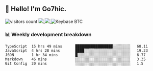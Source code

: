 ## 👋 Hello! I'm Go7hic.

 ![visitors count](https://visitors-by-url-pls-dont-use-this-in-your-repo.vercel.app/Go7hic-github-readme)
 <a href="https://twitter.com/Go7hic">
    <img src="https://img.shields.io/badge/-@Go7hic-1ca0f1?style=flat-square&labelColor=1ca0f1&logo=twitter&logoColor=white&link=https://twitter.com/Go7hic">
   <a/>
   <a href="mailto:gtfx0209@gmail.com">
    <img src="https://img.shields.io/badge/-gtfx0209@gmail.com-c14438?style=flat-square&logo=Gmail&logoColor=white&link=mailto:gtfx0209@gmail.com">
   <a/>
    ![Keybase BTC](https://img.shields.io/keybase/btc/Go7hic)
 <!--
🔭 I’m currently working
🌱 I’m currently learning
💬 Ask me about 
📫 How to reach me: 
⚡ Fun fact: 
-->
 <!--
![My Github Stats](https://github-readme-stats.vercel.app/api?username=Go7hic&show_icons=true&count_private=true)

-->

### 📊 Weekly development breakdown
<!--START_SECTION:waka-->
```text
TypeScript  15 hrs 49 mins      █████████████████░░░░░░░░   68.11 
JavaScript  4 hrs 28 mins       ████░░░░░░░░░░░░░░░░░░░░░   19.23 
JSON        1 hr 34 mins        █░░░░░░░░░░░░░░░░░░░░░░░░   6.77 
Markdown    46 mins             ░░░░░░░░░░░░░░░░░░░░░░░░░   3.35 
Git Config  20 mins             ░░░░░░░░░░░░░░░░░░░░░░░░░   1.5
```
<!--END_SECTION:waka-->

